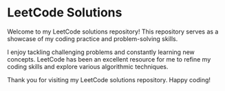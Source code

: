 # LeetCode Solutions

Welcome to my LeetCode solutions repository! This repository serves as a showcase of my coding practice and problem-solving skills.

I enjoy tackling challenging problems and constantly learning new concepts. LeetCode has been an excellent resource for me to refine my coding skills and explore various algorithmic techniques.

Thank you for visiting my LeetCode solutions repository. Happy coding!

